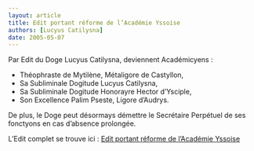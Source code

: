 ```yaml
---
layout: article
title: Edit portant réforme de l’Académie Yssoise
authors: [Lucyus Catilysna]
date: 2005-05-07
---
```


Par Edit du Doge Lucyus Catilysna, deviennent Académicyens :
-  Théophraste de Mytilène, Métaligore de Castyllon,
-  Sa Subliminale Dogitude Lucyus Catilysna,
-  Sa Subliminale Dogitude Honorayre Hector d’Ysciple,
-  Son Excellence Palim Pseste, Ligore d’Audrys.

De plus, le Doge peut désormays démettre le Secrétaire Perpétuel de ses fonctyons en cas d’absence prolongée.

L’Edit complet se trouve ici : [Edit portant réforme de l’Académie Yssoise](articles/970)